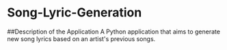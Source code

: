 # Song-Lyric-Generation

##Description of the Application
A Python application that aims to generate new song lyrics based on an artist's previous songs. 
